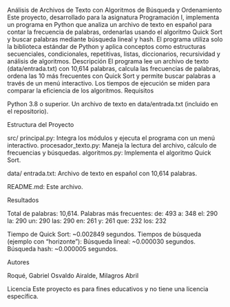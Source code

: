 Análisis de Archivos de Texto con Algoritmos de Búsqueda y Ordenamiento
Este proyecto, desarrollado para la asignatura Programación I, implementa un programa en Python que analiza un archivo de texto en español para contar la frecuencia de palabras, ordenarlas usando el algoritmo Quick Sort y buscar palabras mediante búsqueda lineal y hash. El programa utiliza solo la biblioteca estándar de Python y aplica conceptos como estructuras secuenciales, condicionales, repetitivas, listas, diccionarios, recursividad y análisis de algoritmos.
Descripción
El programa lee un archivo de texto (data/entrada.txt) con 10,614 palabras, calcula las frecuencias de palabras, ordena las 10 más frecuentes con Quick Sort y permite buscar palabras a través de un menú interactivo. Los tiempos de ejecución se miden para comparar la eficiencia de los algoritmos.
Requisitos

Python 3.8 o superior.
Un archivo de texto en data/entrada.txt (incluido en el repositorio).

Estructura del Proyecto

src/
principal.py: Integra los módulos y ejecuta el programa con un menú interactivo.
procesador_texto.py: Maneja la lectura del archivo, cálculo de frecuencias y búsquedas.
algoritmos.py: Implementa el algoritmo Quick Sort.

data/
entrada.txt: Archivo de texto en español con 10,614 palabras.

README.md: Este archivo.

Resultados

Total de palabras: 10,614.
Palabras más frecuentes:
de: 493
a: 348
el: 290
la: 290
un: 290
las: 290
en: 261
y: 261
que: 232
los: 232


Tiempo de Quick Sort: ~0.002849 segundos.
Tiempos de búsqueda (ejemplo con “horizonte”):
Búsqueda lineal: ~0.000030 segundos.
Búsqueda hash: ~0.000005 segundos.



Autores

Roqué, Gabriel Osvaldo
Airalde, Milagros Abril

Licencia
Este proyecto es para fines educativos y no tiene una licencia específica.